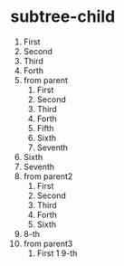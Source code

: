 # subtree-child
1. First
1. Second
1. Third
1. Forth
1. from parent
   1. First
   1. Second
   1. Third
   1. Forth
   1. Fifth
   1. Sixth
   1. Seventh
1. Sixth
1. Seventh
1. from parent2
   1. First
   1. Second
   1. Third
   1. Forth
   1. Sixth
1. 8-th
1. from parent3
   1. First
1 9-th
